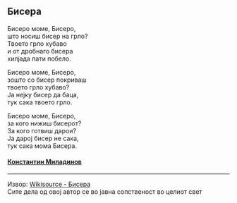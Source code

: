 ## Бисера 

Бисеро моме, Бисеро,\
што носиш бисер на грло?\
Твоето грло хубаво\
и от дробнаго бисера\
хилјада пати побело.

Бисеро моме, Бисеро,\
зошто со бисер покриваш\
твоето грло хубаво?\
Ја нејку бисер да баца,\
тук сака твоето грло.

Бисеро моме, Бисеро,\
за кого нижиш бисерот?\
За кого готвиш дарои?\
Ја дарој бисер не сака,\
тук сака мома Бисера.

#### [Константин Миладинов](https://mk.wikipedia.org/wiki/%D0%9A%D0%BE%D0%BD%D1%81%D1%82%D0%B0%D0%BD%D1%82%D0%B8%D0%BD_%D0%9C%D0%B8%D0%BB%D0%B0%D0%B4%D0%B8%D0%BD%D0%BE%D0%B2)

---

Извор: [Wikisource - Бисера](https://mk.wikisource.org/wiki/%D0%9A%D0%BE%D0%BD%D1%81%D1%82%D0%B0%D0%BD%D1%82%D0%B8%D0%BD_%D0%9C%D0%B8%D0%BB%D0%B0%D0%B4%D0%B8%D0%BD%D0%BE%D0%B2/_%D0%91%D0%B8%D1%81%D0%B5%D1%80%D0%B0)\
Сите дела од овој автор се во јавна сопственост во целиот свет